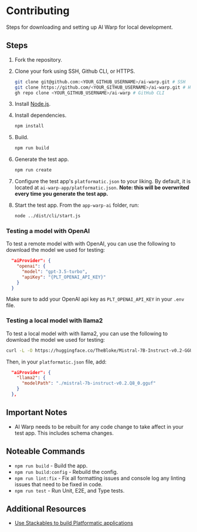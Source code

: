 # Contributing

Steps for downloading and setting up AI Warp for local development.

## Steps

 1. Fork the repository.

 2. Clone your fork using SSH, Github CLI, or HTTPS.

    ```bash
    git clone git@github.com:<YOUR_GITHUB_USERNAME>/ai-warp.git # SSH
    git clone https://github.com/<YOUR_GITHUB_USERNAME>/ai-warp.git # HTTPS
    gh repo clone <YOUR_GITHUB_USERNAME>/ai-warp # GitHub CLI
    ```

 3. Install [Node.js](https://nodejs.org/).

 4. Install dependencies.

    ```bash
    npm install
    ```

 5. Build.

    ```bash
    npm run build
    ```

 6. Generate the test app.

    ```bash
    npm run create
    ```

 7. Configure the test app's `platformatic.json` to your liking. By default, it
 is located at `ai-warp-app/platformatic.json`. **Note: this will be overwrited
 every time you generate the test app.**

 8. Start the test app. From the `app-warp-ai` folder, run:

    ```bash
    node ../dist/cli/start.js
    ```
### Testing a model with OpenAI

To test a remote model with with OpenAI, you can use the following to
download the model we used for testing:

```json
  "aiProvider": {
    "openai": {
      "model": "gpt-3.5-turbo",
      "apiKey": "{PLT_OPENAI_API_KEY}"
    }
  }
```

Make sure to add your OpenAI api key as `PLT_OPENAI_API_KEY` in your `.env` file.

### Testing a local model with llama2

To test a local model with with llama2, you can use the following to
download the model we used for testing:

```bash
curl -L -O https://huggingface.co/TheBloke/Mistral-7B-Instruct-v0.2-GGUF/resolve/main/mistral-7b-instruct-v0.2.Q8_0.gguf
```

Then, in your `platformatic.json` file, add:

```json
  "aiProvider": {
    "llama2": {
      "modelPath": "./mistral-7b-instruct-v0.2.Q8_0.gguf"
    }
  },
```

## Important Notes

* AI Warp needs to be rebuilt for any code change to take affect in your test
app. This includes schema changes.

## Noteable Commands

* `npm run build` - Build the app.
* `npm run build:config` - Rebuild the config.
* `npm run lint:fix` - Fix all formatting issues and console log any linting
issues that need to be fixed in code.
* `npm run test` - Run Unit, E2E, and Type tests.

## Additional Resources

* [Use Stackables to build Platformatic applications](https://docs.platformatic.dev/docs/guides/applications-with-stackables)
